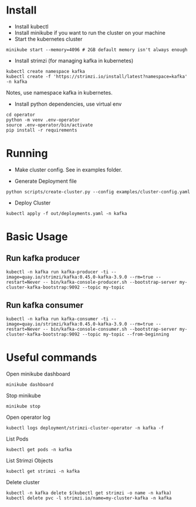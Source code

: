 # Install

- Install kubectl
- Install minikube if you want to run the cluster on your machine
- Start the kubernetes cluster
```
minikube start --memory=4096 # 2GB default memory isn't always enough
```
- Install strimzi (for managing kafka in kubernetes)
```
kubectl create namespace kafka
kubectl create -f 'https://strimzi.io/install/latest?namespace=kafka' -n kafka
```
Notes, use namespace kafka in kubernetes.
- Install python dependencies, use virtual env
```
cd operator
python -m venv .env-operator
source .env-operator/bin/activate
pip install -r requirements
```

# Running

- Make cluster config. See in examples folder.


- Generate Deployment file
```
python scripts/create-cluster.py --config examples/cluster-config.yaml
```

- Deploy Cluster

```
kubectl apply -f out/deployments.yaml -n kafka
```

# Basic Usage

## Run kafka producer

```
kubectl -n kafka run kafka-producer -ti --image=quay.io/strimzi/kafka:0.45.0-kafka-3.9.0 --rm=true --restart=Never -- bin/kafka-console-producer.sh --bootstrap-server my-cluster-kafka-bootstrap:9092 --topic my-topic
```

## Run kafka consumer

```
kubectl -n kafka run kafka-consumer -ti --image=quay.io/strimzi/kafka:0.45.0-kafka-3.9.0 --rm=true --restart=Never -- bin/kafka-console-consumer.sh --bootstrap-server my-cluster-kafka-bootstrap:9092 --topic my-topic --from-beginning
```


# Useful commands

Open minikube dashboard
```
minikube dashboard
```

Stop minikube

```
minikube stop
```

Open operator log
```
kubectl logs deployment/strimzi-cluster-operator -n kafka -f
```

List Pods
```
kubectl get pods -n kafka
```

List Strimzi Objects
```
kubectl get strimzi -n kafka
```


Delete cluster
```
kubectl -n kafka delete $(kubectl get strimzi -o name -n kafka)
kubectl delete pvc -l strimzi.io/name=my-cluster-kafka -n kafka
```
